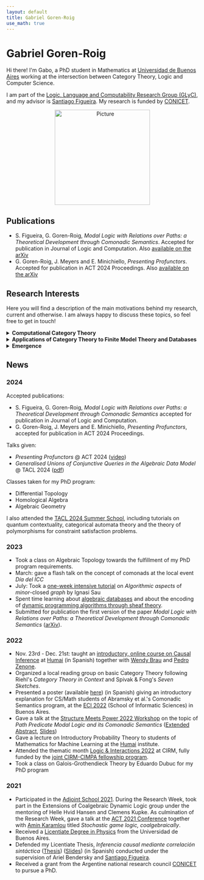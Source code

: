 ```yaml
---
layout: default
title: Gabriel Goren-Roig
use_math: true
---
```


# Gabriel Goren-Roig

Hi there! I'm Gabo, a PhD student in Mathematics at [Universidad de Buenos Aires](https://www.uba.ar/) working at the intersection between Category Theory, Logic and Computer Science.

I am part of the [Logic, Language and Computability Research Group (GLyC)](https://glyc.dc.uba.ar/), and my advisor is [Santiago Figueira](https://glyc.dc.uba.ar/santiago/). My research is funded by [CONICET](https://www.conicet.gov.ar/).

<!-- Picture of mine -->
<p style="text-align:center;">
<img src="assets/headshot.jpg" alt="Picture" width="250"/>
</p>

## Publications

- S. Figueira, G. Goren-Roig, _Modal Logic with Relations over Paths: a Theoretical Development through Comonadic Semantics_. Accepted for publication in Journal of Logic and Computation. Also [available on the arXiv](https://arxiv.org/abs/2307.09679)
- G.     Goren-Roig, J. Meyers and E. Minichiello, _Presenting Profunctors_. Accepted for publication in ACT 2024 Proceedings. Also [available on the arXiv](https://arxiv.org/abs/2404.01406)

## Research Interests

Here you will find a description of the main motivations behind my research, current and otherwise. I am always happy to discuss these topics, so feel free to get in touch!

<details>
  <summary><strong>Computational Category Theory</strong></summary>
<br>
I am interested in Computational Category Theory for both applied and theoretical reasons.<br><br>

On the applied side, being able to compute answers to categorical questions algorithmically seems fundamental to making Category Theory more applicable in the sciences.
<!-- both by allowing scientists and engineers to use categorical abstractions in their own modelling and by enabling software which does not require them to know Category Theory in order to benefit from it. -->
<a href="https://categoricaldata.net/">Categorical database theory</a> is an excellent example of application where it is crucial—if the idea is to make any sense at all—to not only develop a mathematical theory at a semantic level but also explicitly develop its syntactic and algorithmic counterpart.<br><br>

On the theoretical side, I am interested in how syntax <em>refines</em> semantics, in the sense that new phenomena arise when we become more strict with our notions of mathematical equivalence.
For instance, once we have focused on syntactic descriptions we can narrow the scope even further to the <em>finite</em> ones and analyze the classes of <em>finitely presentable</em> objects that arise.<br><br>

In my work, an interesting example of this phenomenon came up when trying to understand the syntactic representations for <a href="https://ncatlab.org/nlab/show/profunctor">profunctors</a>, which is an important point for categorical database theory. In particular, the fundamental equivalence between functors $\mathcal{C}^\text{op} \times \mathcal{D} \to \sf{Set}$ and functors $\mathcal{C}^\text{op} \to \sf{Set}^\mathcal{D}$ does not carry over to the world of finite syntactic descriptions. This is the main observation that led to the paper <a href="https://arxiv.org/abs/2404.01406">Presenting Profunctors</a>.<br><br>

</details>


<details>
  <summary><strong>Applications of Category Theory to Finite Model Theory and Databases</strong></summary>
<br>
Categorical logic can be understood as the perspective that <em>logics</em>, understood as inductively defined syntax for well-formed formulas and well-formed proofs, constitute syntactic presentations for categorical structures in a similar sense as the one described above.<br><br>

Although the field has a long history and a deep connection with type theory and the theory of programming languages, traditionally it has been disconnected from other areas of logic more connected with combinatorics and computational complexity, as is the case of finite model theory and the theory of databases.<br><br>

An intersection between these two traditions, <em>Structure</em> and <em>Power</em>, has begun to take form owing greatly to the research program of <em>game comonads</em>. Currently, I am particularly interested in using this framework to understand what kinds of logics are possible near the lower end of the expressive power spectrum as exemplified by Basic Modal Logic. In this context <a href="https://arxiv.org/abs/2307.09679">I have worked</a> on a variation of Basic Modal Logic with (non-unary) relations instead of propositional variables and developed its fundamental model theory using the framework of game comonads and arboreal categories.<br><br>

In the past I have studied a bit of coalgebraic modal logic and I would be interested in exploring the connection with this topic as well.
<br><br>
</details>

<details><summary><strong>Emergence</strong></summary>
<br>
I am interested in developing a rigorous understanding of the concept of emergence. Currently, I am trying to understand the relationship between emergence and failure of the glueing axiom as formalized by sheaf theory. Computationally, this can be seen as local consistency of data that fails to imply global consistency, as it happens in topics such as dynamic programming, constraint satisfaction and data integration.<br><br>

I am also interested in emergence from the perspective of information loss through coarse-graining. This perspective partly contributes to my interest in logical indistinguishability of models as a form of logical or language-based coarse-graining.<br><br>

Finally, going back to my Physics training, I also have a perennial interest in dynamical systems and the coarse-graining of dynamics, as exemplified by center manifolds and Crutchfield et al.'s fascinating predictive states/computational mechanics framework. Although these topics are not part of my current research, I intend to reconnect with them eventually.<br><br>

</details>

## News

### 2024

Accepted publications:
- S. Figueira, G. Goren-Roig, _Modal Logic with Relations over Paths: a Theoretical Development through Comonadic Semantics_ accepted for publication in Journal of Logic and Computation.
- G.     Goren-Roig, J. Meyers and E. Minichiello, _Presenting Profunctors_, accepted for publication in ACT 2024 Proceedings.

Talks given:
- _Presenting Profunctors_ @ ACT 2024 ([video](https://youtu.be/EnN1-ZuMEU0?si=Sx5bo4C6HMlThPIf))
- _Generalised Unions of Conjunctive Queries in the Algebraic Data Model_ @ TACL 2024 ([pdf](https://iiia.csic.es/tacl2024/abstracts/conference/book_abstracts_TACL24.pdf#page=159))

Classes taken for my PhD program:
- Differential Topology
- Homological Algebra
- Algebraic Geometry

I also attended the [TACL 2024 Summer School](https://iiia.csic.es/tacl2024/school.html), including tutorials on quantum contextuality, categorical automata theory and the theory of polymorphisms for constraint satisfaction problems.

### 2023

- Took a class on Algebraic Topology towards the fulfillment of my PhD program requirements.
- March: gave a flash talk on the concept of comonads at the local event _Día del ICC_
- July: Took a [one-week intensive tutorial](https://www.lirmm.fr/~sau/talks/ECI-2023-Ignasi.pdf) on _Algorithmic aspects_ of _minor_-closed _graph_ by Ignasi Sau
- Spent time learning about [algebraic databases](https://arxiv.org/abs/1602.03501) and about the encoding of [dynamic programming algorithms through sheaf theory](https://arxiv.org/abs/2302.05575).
- Submitted for publication the first version of the paper _Modal Logic with Relations over Paths: a Theoretical Development through Comonadic Semantics_ ([arXiv](https://arxiv.org/abs/2307.09679)).

### 2022

- Nov. 23rd - Dec. 21st: taught an [introductory, online course on Causal Inference](https://humai.com.ar/cursos/causalidad) at [Humai](https://humai.com.ar/) (in Spanish) together with [Wendy Brau](https://ar.linkedin.com/in/wendy-brau) and [Pedro Zenone](https://ar.linkedin.com/in/pedro-zenone-9018b65b).
- Organized a local reading group on basic Category Theory following Riehl's *Category Theory in Context* and Spivak & Fong's *Seven Sketches*.
- Presented a poster (available [here](/assets/poster-eci2022.pdf)) (in Spanish) giving an introductory explanation for CS/Math students of Abramsky et al.'s Comonadic Semantics program, at the [ECI 2022](https://eci.dc.uba.ar/what-is-eci/) (School of Informatic Sciences) in Buenos Aires.
- Gave a talk at the [Structure Meets Power 2022 Workshop](https://www.cst.cam.ac.uk/conference/structure-meets-power-2022) on the topic of *Path Predicate Modal Logic and its Comonadic Semantics* ([Extended Abstract](https://www.cst.cam.ac.uk/files/book-of-abstracts.pdf#page=12), [Slides](https://www.cst.cam.ac.uk/files/smp2022-1745-goren.pdf))
- Gave a lecture on Introductory Probability Theory to students of Mathematics for Machine Learning at the [Humai](https://ihum.ai/) institute.
- Attended the thematic month [Logic & Interactions 2022](https://conferences.cirm-math.fr/2507.html) at CIRM, fully funded by the [joint CIRM-CIMPA fellowship program](https://www.cimpa.info/en).
- Took a class on Galois-Grothendieck Theory by Eduardo Dubuc for my PhD program

### 2021

- Participated in the [Adjoint School 2021](https://adjointschool.com/2021.html). During the Research Week, took part in the Extensions of Coalgebraic Dynamic Logic group under the mentoring of Helle Hvid Hansen and Clemens Kupke. As culmination of the Research Week, gave a talk at the [ACT 2021 Conference](https://www.cl.cam.ac.uk/events/act2021/) together with [Amin Karamlou](https://aminkaramlou.github.io/) titled *Stochastic game logic, coalgebraically*.
- Received a [Licentiate Degree in Physics](https://www.df.uba.ar/es/futuros-estudiantes/guia-para-el-estudiante) from the Universidad de Buenos Aires.
- Defended my Licentiate Thesis, _Inferencia causal mediante correlación
sintáctica_ ([Thesis](assets/Goren_Gabriel_Tesis_Lic.pdf)) ([Slides](assets/Defensa_de_Tesis_Lic_Gabriel_Goren.pdf)) (in Spanish) conducted under the supervision of Ariel Bendersky and [Santiago Figueira](https://glyc.dc.uba.ar/santiago/).
- Received a grant from the Argentine national research council [CONICET](www.conicet.gob.ar) to pursue a PhD.